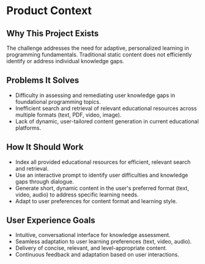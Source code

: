 # Product Context

## Why This Project Exists

The challenge addresses the need for adaptive, personalized learning in programming fundamentals. Traditional static
content does not efficiently identify or address individual knowledge gaps.

## Problems It Solves

- Difficulty in assessing and remediating user knowledge gaps in foundational programming topics.
- Inefficient search and retrieval of relevant educational resources across multiple formats (text, PDF, video, image).
- Lack of dynamic, user-tailored content generation in current educational platforms.

## How It Should Work

- Index all provided educational resources for efficient, relevant search and retrieval.
- Use an interactive prompt to identify user difficulties and knowledge gaps through dialogue.
- Generate short, dynamic content in the user's preferred format (text, video, audio) to address specific learning
  needs.
- Adapt to user preferences for content format and learning style.

## User Experience Goals

- Intuitive, conversational interface for knowledge assessment.
- Seamless adaptation to user learning preferences (text, video, audio).
- Delivery of concise, relevant, and level-appropriate content.
- Continuous feedback and adaptation based on user interactions.
